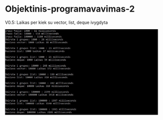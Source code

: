 # Objektinis-programavavimas-2
V0.5:
Laikas per kiek su vector, list, deque ivygdyta


![image](/assets/your-image.jpg)
